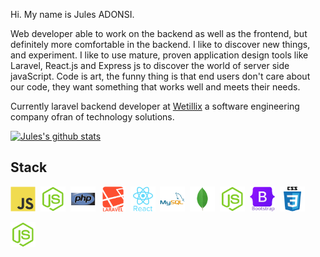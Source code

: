 Hi. My name is Jules ADONSI.

Web developer able to work on the backend as well as the frontend, but definitely more comfortable in the backend. I like to discover new things, and experiment. 
I like to use mature, proven application design tools like Laravel, React.js and Express js to discover the world of server side javaScript.
Code is art, the funny thing is that end users don't care about our code, they want something that works well and meets their needs.

Currently laravel backend developer at <a href='https://github.com/wetillix'>Wetillix<a/> a software engineering company ofran of technology solutions.

[![Jules's github stats](https://github-readme-stats.vercel.app/api?username=JulesAD96&count_private=true&show_icons=true&theme=synthwave)](https://github.com/JulesAD96/github-readme-stats)
  
## Stack
<div>
  
  <img src="https://github.com/devicons/devicon/blob/master/icons/javascript/javascript-original.svg" title="JAVASCRIPT" alt="JAVASCRIPT" width="40"  height="40"/>&nbsp;
  <img src="https://github.com/devicons/devicon/blob/master/icons/nodejs/nodejs-original.svg" title="NODE JS" alt="NODE JS" width="40"  height="40"/>&nbsp;
  <img src="https://github.com/devicons/devicon/blob/master/icons/php/php-original.svg" title="PHP" alt="PHP" width="40"  height="40"/>&nbsp;
  <img src="https://github.com/devicons/devicon/blob/master/icons/laravel/laravel-plain-wordmark.svg" title="LARAVEL" alt="LARAVEL" width="40"  height="40"/>&nbsp;
   <img src="https://github.com/devicons/devicon/blob/master/icons/react/react-original-wordmark.svg" title="REACT" alt="REACT" width="40"  height="40"/>&nbsp;
    <img src="https://github.com/devicons/devicon/blob/master/icons/mysql/mysql-original-wordmark.svg" title="MYSQL" alt="MYSQL" width="40"  height="40"/>&nbsp;
   <img src="https://github.com/devicons/devicon/blob/master/icons/mongodb/mongodb-original.svg" title="MONGODB" alt="MONGODB" width="40"  height="40"/>&nbsp;
    <img src="https://github.com/devicons/devicon/blob/master/icons/nodejs/nodejs-original.svg" title="Express" alt="Express" width="40"  height="40"/>&nbsp;
    <img src="https://github.com/devicons/devicon/blob/master/icons/bootstrap/bootstrap-original-wordmark.svg" title="BOOTSTRAP" alt="BOOTSTRAP" width="40"  height="40"/>&nbsp;
    <img src="https://github.com/devicons/devicon/blob/master/icons/css3/css3-original-wordmark.svg" title="CSS3" alt="CSS3" width="40"  height="40"/>&nbsp;
</div>
   <img src="https://github.com/devicons/devicon/blob/master/icons/nodejs/nodejs-original.svg" title="HTML" alt="HTML" width="40"  height="40"/>&nbsp;
 
  
</div>
